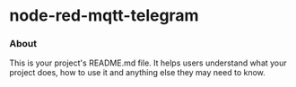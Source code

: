 node-red-mqtt-telegram
======================

### About

This is your project's README.md file. It helps users understand what your
project does, how to use it and anything else they may need to know.